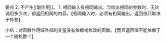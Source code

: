 要点
	2. 不产生[[副作用]]。
	1. 相同输入有相同输出。当给出相同的参数时，无论调用多少次，都返回相同的内容。【相同输入时，必须有相同输出。返回值只取决于传参】

小结：对函数作用域外部的变量没有依赖或修改的函数。【而且返回值不能依赖于一个随机数？】